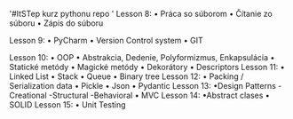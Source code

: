 '#ItSTep kurz pythonu repo ' 
Lesson 8:   • Práca so súborom
            • Čítanie zo súboru
            • Zápis do súboru

Lesson 9:   • PyCharm
            • Version Control system
            • GIT

Lesson 10:   • OOP 
            • Abstrakcia, Dedenie, Polyformizmus, Enkapsulácia 
            • Statické metódy 
            • Magické metódy 
            • Dekorátory 
            • Descriptors
Lesson 11:  • Linked List
            • Stack
            • Queue
            • Binary tree
Lesson 12:  • Packing / Serialization data
            • Pickle
            • Json
            • Pydantic
Lesson 13: •Design Patterns 
            -Creational
            -Structural
            -Behavioral
            • MVC
Lesson 14:  •Abstract clases
            • SOLID
Lesson 15:  • Unit Testing 
